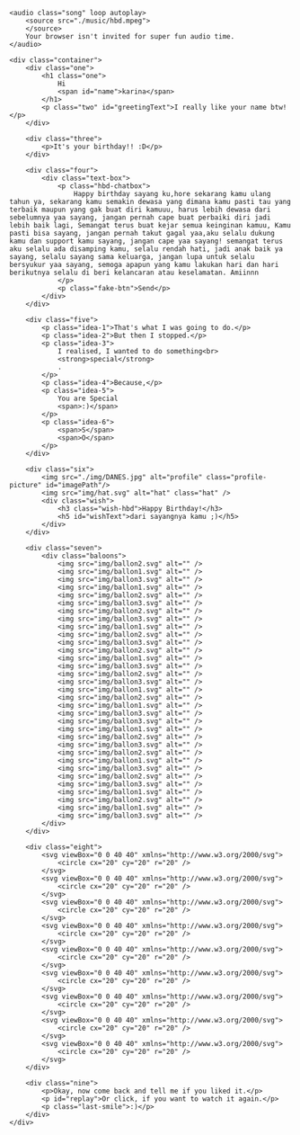 <!DOCTYPE html>
<html lang="en">

<head>
  <meta charset="UTF-8" />
  <meta name="viewport" content="width=device-width, initial-scale=1.0" />
  <meta http-equiv="X-UA-Compatible" content="ie=edge" />
  <link rel="shortcut icon" type="image/png" href="img/favicon.png" />
  <title>Happy Birthday!!! :)</title>
  <!-- Google Font -->
  <link rel="preconnect" href="https://fonts.googleapis.com">
  <link rel="preconnect" href="https://fonts.gstatic.com" crossorigin>
  <link href="https://fonts.googleapis.com/css2?family=Poppins:wght@300;400&display=swap" rel="stylesheet">
  <!-- My Style -->
  <link rel="stylesheet" href="./style/main.css" />
</head>

<body>

    <audio class="song" loop autoplay>
        <source src="./music/hbd.mpeg">
        </source>
        Your browser isn't invited for super fun audio time.
    </audio>

    <div class="container">
        <div class="one">
            <h1 class="one">
                Hi
                <span id="name">karina</span>
            </h1>
            <p class="two" id="greetingText">I really like your name btw!</p>
        </div>

        <div class="three">
            <p>It's your birthday!! :D</p>
        </div>

        <div class="four">
            <div class="text-box">
                <p class="hbd-chatbox">
                    Happy birthday sayang ku,hore sekarang kamu ulang tahun ya, sekarang kamu semakin dewasa yang dimana kamu pasti tau yang terbaik maupun yang gak buat diri kamuuu, harus lebih dewasa dari sebelumnya yaa sayang, jangan pernah cape buat perbaiki diri jadi lebih baik lagi, Semangat terus buat kejar semua keinginan kamuu, Kamu pasti bisa sayang, jangan pernah takut gagal yaa,aku selalu dukung kamu dan support kamu sayang, jangan cape yaa sayang! semangat terus aku selalu ada disamping kamu, selalu rendah hati, jadi anak baik ya sayang, selalu sayang sama keluarga, jangan lupa untuk selalu bersyukur yaa sayang, semoga apapun yang kamu lakukan hari dan hari berikutnya selalu di beri kelancaran atau keselamatan. Amiinnn
                </p>
                <p class="fake-btn">Send</p>
            </div>
        </div>

        <div class="five">
            <p class="idea-1">That's what I was going to do.</p>
            <p class="idea-2">But then I stopped.</p>
            <p class="idea-3">
                I realised, I wanted to do something<br>
                <strong>special</strong>
                .
            </p>
            <p class="idea-4">Because,</p>
            <p class="idea-5">
                You are Special
                <span>:)</span>
            </p>
            <p class="idea-6">
                <span>S</span>
                <span>O</span>
            </p>
        </div>

        <div class="six">
            <img src="./img/DANES.jpg" alt="profile" class="profile-picture" id="imagePath"/>
            <img src="img/hat.svg" alt="hat" class="hat" />
            <div class="wish">
                <h3 class="wish-hbd">Happy Birthday!</h3>
                <h5 id="wishText">dari sayangnya kamu ;)</h5>
            </div>
        </div>

        <div class="seven">
            <div class="baloons">
                <img src="img/ballon2.svg" alt="" />
                <img src="img/ballon1.svg" alt="" />
                <img src="img/ballon3.svg" alt="" />
                <img src="img/ballon1.svg" alt="" />
                <img src="img/ballon2.svg" alt="" />
                <img src="img/ballon3.svg" alt="" />
                <img src="img/ballon2.svg" alt="" />
                <img src="img/ballon3.svg" alt="" />
                <img src="img/ballon1.svg" alt="" />
                <img src="img/ballon2.svg" alt="" />
                <img src="img/ballon3.svg" alt="" />
                <img src="img/ballon2.svg" alt="" />
                <img src="img/ballon1.svg" alt="" />
                <img src="img/ballon3.svg" alt="" />
                <img src="img/ballon2.svg" alt="" />
                <img src="img/ballon3.svg" alt="" />
                <img src="img/ballon1.svg" alt="" />
                <img src="img/ballon2.svg" alt="" />
                <img src="img/ballon1.svg" alt="" />
                <img src="img/ballon3.svg" alt="" />
                <img src="img/ballon3.svg" alt="" />
                <img src="img/ballon1.svg" alt="" />
                <img src="img/ballon2.svg" alt="" />
                <img src="img/ballon3.svg" alt="" />
                <img src="img/ballon2.svg" alt="" />
                <img src="img/ballon1.svg" alt="" />
                <img src="img/ballon3.svg" alt="" />
                <img src="img/ballon2.svg" alt="" />
                <img src="img/ballon3.svg" alt="" />
                <img src="img/ballon1.svg" alt="" />
                <img src="img/ballon2.svg" alt="" />
                <img src="img/ballon1.svg" alt="" />
                <img src="img/ballon3.svg" alt="" />
            </div>
        </div>

        <div class="eight">
            <svg viewBox="0 0 40 40" xmlns="http://www.w3.org/2000/svg">
                <circle cx="20" cy="20" r="20" />
            </svg>
            <svg viewBox="0 0 40 40" xmlns="http://www.w3.org/2000/svg">
                <circle cx="20" cy="20" r="20" />
            </svg>
            <svg viewBox="0 0 40 40" xmlns="http://www.w3.org/2000/svg">
                <circle cx="20" cy="20" r="20" />
            </svg>
            <svg viewBox="0 0 40 40" xmlns="http://www.w3.org/2000/svg">
                <circle cx="20" cy="20" r="20" />
            </svg>
            <svg viewBox="0 0 40 40" xmlns="http://www.w3.org/2000/svg">
                <circle cx="20" cy="20" r="20" />
            </svg>
            <svg viewBox="0 0 40 40" xmlns="http://www.w3.org/2000/svg">
                <circle cx="20" cy="20" r="20" />
            </svg>
            <svg viewBox="0 0 40 40" xmlns="http://www.w3.org/2000/svg">
                <circle cx="20" cy="20" r="20" />
            </svg>
            <svg viewBox="0 0 40 40" xmlns="http://www.w3.org/2000/svg">
                <circle cx="20" cy="20" r="20" />
            </svg>
            <svg viewBox="0 0 40 40" xmlns="http://www.w3.org/2000/svg">
                <circle cx="20" cy="20" r="20" />
            </svg>
        </div>

        <div class="nine">
            <p>Okay, now come back and tell me if you liked it.</p>
            <p id="replay">Or click, if you want to watch it again.</p>
            <p class="last-smile">:)</p>
        </div>
    </div>

</body>
    <!-- Greensock -->
    <script src="https://cdnjs.cloudflare.com/ajax/libs/gsap/3.11.5/gsap.min.js"></script>
    <!-- Sweetalert -->
    <script src="https://cdn.jsdelivr.net/npm/sweetalert2@11"></script>
    <script type="application/javascript" src="./script/main.js"></script>

</html>
